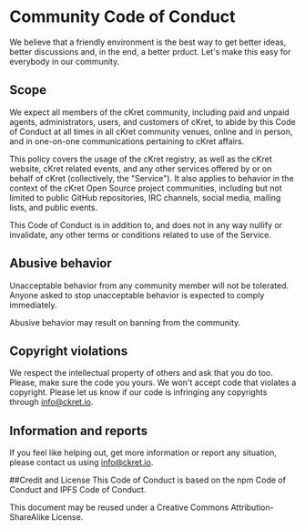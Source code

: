 # Community Code of Conduct

We believe that a friendly environment is the best way to get better ideas, better discussions and, in the end, a better prduct. Let's make this easy for everybody in our community.


## Scope
We expect all members of the cKret community, including paid and unpaid agents, administrators, users, and customers of cKret, to abide by this Code of Conduct at all times in all cKret community venues, online and in person, and in one-on-one communications pertaining to cKret affairs.

This policy covers the usage of the cKret registry, as well as the cKret website, cKret related events, and any other services offered by or on behalf of cKret (collectively, the "Service"). It also applies to behavior in the context of the cKret Open Source project communities, including but not limited to public GitHub repositories, IRC channels, social media, mailing lists, and public events.

This Code of Conduct is in addition to, and does not in any way nullify or invalidate, any other terms or conditions related to use of the Service.


## Abusive behavior
Unacceptable behavior from any community member will not be tolerated. Anyone asked to stop unacceptable behavior is expected to comply immediately.

Abusive behavior may result on banning from the community.


## Copyright violations
We respect the intellectual property of others and ask that you do too. Please, make sure the code you yours. We won't accept code that violates a copyright. Please let us know if our code is infringing any copyrights through [info@ckret.io](mailto:info@ckret.io).


## Information and reports
If you feel like helping out, get more information or report any situation, please contact us using [info@ckret.io](mailto:info@ckret.io).

##Credit and License
This Code of Conduct is based on the npm Code of Conduct and IPFS Code of Conduct.

This document may be reused under a Creative Commons Attribution-ShareAlike License.

